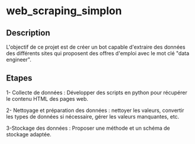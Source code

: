 # web_scraping_simplon

## Description
L'objectif de ce projet est de créer un bot capable d'extraire des données des différents sites qui proposent des offres d'emploi avec le mot clé "data engineer".

## Etapes
1- Collecte de données : Développer des scripts en python pour récupérer le contenu HTML des pages web.

2- Nettoyage et préparation des données : nettoyer les valeurs, convertir les types de données si nécessaire, gérer les valeurs manquantes, etc.

3-Stockage des données : Proposer une méthode et un schéma de stockage adaptée.
